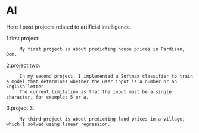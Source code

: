 # AI
 Here I post projects related to artificial intelligence.
 
 1.first project:
         
         My first project is about predicting house prices in Pardisan, Qom.


 2.project two:
         
         In my second project, I implemented a Softmax classifier to train a model that determines whether the user input is a number or an English letter.
         The current limitation is that the input must be a single character, for example: 5 or a.


3.project 3:
         
         My third project is about predicting land prices in a village, which I solved using linear regression.
